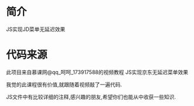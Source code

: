 # 简介
JS实现JD菜单无延迟效果
# 代码来源
此项目来自慕课网@qq_呵呵_173917588的视频教程  JS实现京东无延迟菜单效果

我觉的此课程很有价值,就跟随着视频敲了一遍代码.

JS文件中有比较详细的注释,感兴趣的朋友,希望你们也能从中收获一些知识.
